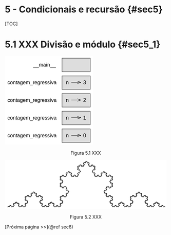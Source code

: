 # 5 - Condicionais e recursão {#sec5}

[TOC]

# 5.1 XXX Divisão e módulo {#sec5_1}

![Figura 5.1](figures/fig5_1.png)

<center>Figura 5.1 XXX</center>

![Figura 5.2](figures/fig5_2.png)

<center>Figura 5.2 XXX</center>

[Próxima página >>](@ref sec6)